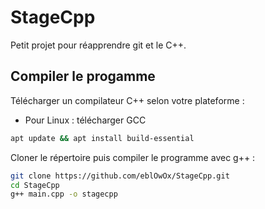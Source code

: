 # StageCpp

Petit projet pour réapprendre git et le C++. 

## Compiler le progamme

Télécharger un compilateur C++ selon votre plateforme :

- Pour Linux : télécharger GCC 
```bash
apt update && apt install build-essential
```
Cloner le répertoire puis compiler le programme avec g++ :
```bash
git clone https://github.com/eblOwOx/StageCpp.git
cd StageCpp
g++ main.cpp -o stagecpp
```

